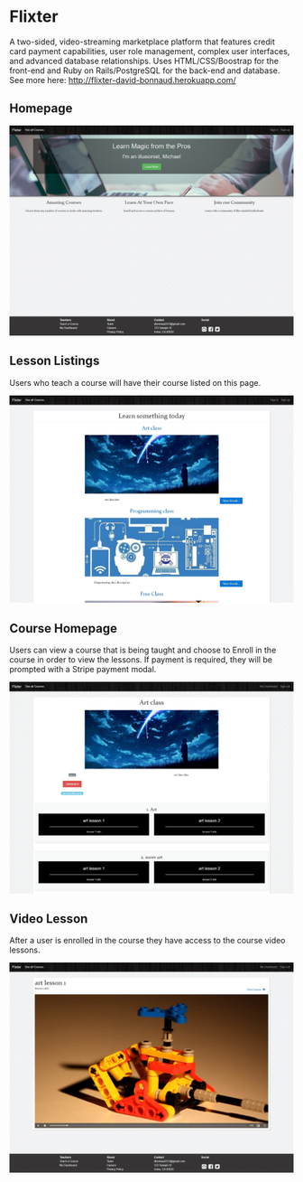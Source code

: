 # Flixter 
A two-sided, video-streaming marketplace platform that features credit card payment capabilities, user role management, complex user interfaces, and advanced database relationships. Uses HTML/CSS/Boostrap for the front-end and Ruby on Rails/PostgreSQL for the back-end and database. See more here: http://flixter-david-bonnaud.herokuapp.com/

## Homepage
<img src="flixter homepage.jpg" alt="Flixter Screenshot Homepage">


## Lesson Listings
Users who teach a course will have their course listed on this page.

<img src="flixter lessons page.jpg" alt="Flixter Screenshot Lessons Page">


## Course Homepage
Users can view a course that is being taught and choose to Enroll in the course in order to view the lessons. If payment is required, they will be prompted with a Stripe payment modal.

<img src="flixter course homepage.png" alt="Flixter Screenshot Course Page">


## Video Lesson
After a user is enrolled in the course they have access to the course video lessons.

<img src="flixter lesson video page.jpg" alt="Flixter Screenshot Lesson Video Page">
